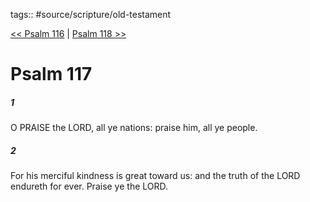 tags:: #source/scripture/old-testament

[<< Psalm 116](/Old_Testament/19_Psalms/Psalm_116.md) | [Psalm 118 >>](/Old_Testament/19_Psalms/Psalm_118.md)

# Psalm 117

##### 1

O PRAISE the LORD, all ye nations: praise him, all ye people.

##### 2

For his merciful kindness is great toward us: and the truth of the LORD endureth for ever. Praise ye the LORD.

